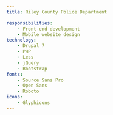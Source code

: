 ```yaml
---
title: Riley County Police Department

responsibilities:
    - Front-end development
    - Mobile website design
technology:
    - Drupal 7
    - PHP
    - Less
    - jQuery
    - Bootstrap
fonts:
    - Source Sans Pro
    - Open Sans
    - Roboto
icons:
    - Glyphicons
---
```

